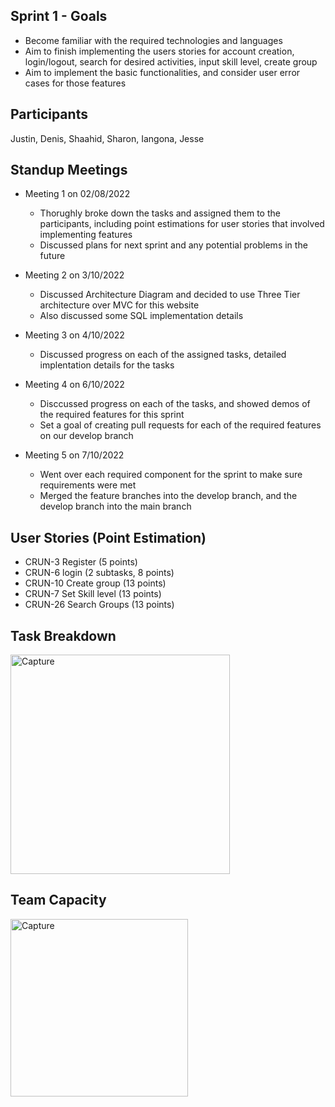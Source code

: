 ## Sprint 1 - Goals
* Become familiar with the required technologies and languages
* Aim to finish implementing the users stories for account creation, login/logout, search for desired activities, input skill level, create group
* Aim to implement the basic functionalities, and consider user error cases for those features
## Participants
Justin, Denis, Shaahid, Sharon, Iangona, Jesse
## Standup Meetings
* Meeting 1 on 02/08/2022
  * Thorughly broke down the tasks and assigned them to the participants, including point estimations for user stories that involved implementing features
  * Discussed plans for next sprint and any potential problems in the future

* Meeting 2 on 3/10/2022
  * Discussed Architecture Diagram and decided to use Three Tier architecture over MVC for this website
  * Also discussed some SQL implementation details
 
* Meeting 3 on 4/10/2022
  * Discussed progress on each of the assigned tasks, detailed implentation details for the tasks
 
* Meeting 4 on 6/10/2022
  * Disccussed  progress on each of the tasks, and showed demos of the required features for this sprint
  * Set a goal of  creating pull requests for each of the required features on our develop branch

* Meeting 5 on 7/10/2022
  * Went over each required component for the sprint to make sure requirements were met
  * Merged the feature branches into the develop branch, and the develop branch into the main branch
  
## User Stories (Point Estimation)
* CRUN-3 Register (5 points)
* CRUN-6 login (2 subtasks, 8 points)
* CRUN-10 Create group (13 points)
* CRUN-7 Set Skill level (13 points)
* CRUN-26 Search Groups (13 points)
## Task Breakdown
<img width="351" alt="Capture" src="https://user-images.githubusercontent.com/56009508/194592104-583aa165-9f4a-4063-8974-9ad531bf6ad3.PNG">

## Team Capacity
<img width="284" alt="Capture" src="https://user-images.githubusercontent.com/56009508/194593295-efcc8583-b75c-4d30-a944-24ef44eb69c4.PNG">
